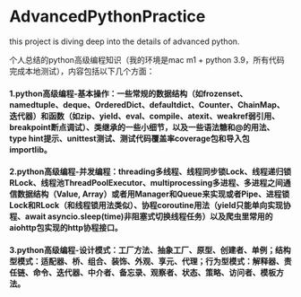 # AdvancedPythonPractice
this project is diving deep into the details of advanced python.

个人总结的python高级编程知识（我的环境是mac m1 + python 3.9，所有代码完成本地测试），内容包括以下几个方面：

#### 1.python高级编程-基本操作：一些常规的数据结构（如frozenset、namedtuple、deque、OrderedDict、defaultdict、Counter、ChainMap、迭代器）和函数（如zip、yield、eval、compile、atexit、weakref弱引用、breakpoint断点调试）、类继承的一些小细节，以及一些语法糖和@的用法、type hint提示、unittest测试、测试代码覆盖率coverage包和导入包importlib。


#### 2.python高级编程-并发编程：threading多线程、线程同步锁Lock、线程递归锁RLock、线程池ThreadPoolExecutor、multiprocessing多进程、多进程之间通信数据结构（Value, Array）或者用Manager和Queue来实现或者Pipe、进程锁Lock和RLock（和线程锁用法类似）、协程coroutine用法（yield只能单向实现协程、await asyncio.sleep(time)非阻塞式切换线程任务）以及爬虫里常用的aiohttp包实现的http协程接口。


#### 3.python高级编程-设计模式：工厂方法、抽象工厂、原型、创建者、单例；结构型模式：适配器、桥、组合、装饰、外观、享元、代理；行为型模式：解释器、责任链、命令、迭代器、中介者、备忘录、观察者、状态、策略、访问者、模板方法。
